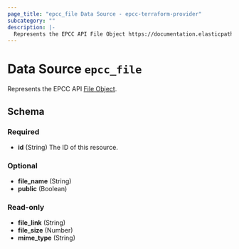 ```yaml
---
page_title: "epcc_file Data Source - epcc-terraform-provider"
subcategory: ""
description: |-
  Represents the EPCC API File Object https://documentation.elasticpath.com/commerce-cloud/docs/api/advanced/files/index.html#the-file-object.
---
```


# Data Source `epcc_file`

Represents the EPCC API [File Object](https://documentation.elasticpath.com/commerce-cloud/docs/api/advanced/files/index.html#the-file-object).



## Schema

### Required

- **id** (String) The ID of this resource.

### Optional

- **file_name** (String)
- **public** (Boolean)

### Read-only

- **file_link** (String)
- **file_size** (Number)
- **mime_type** (String)


